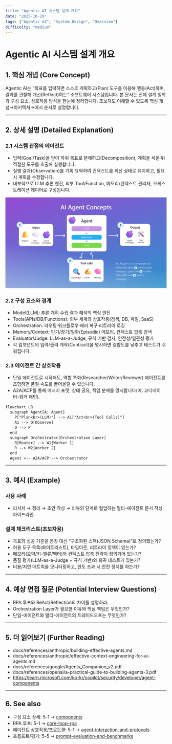 ```yaml
---
title: "Agentic AI 시스템 설계 개요"
date: "2025-10-29"
tags: ["Agentic AI", "System Design", "Overview"]
difficulty: "medium"
---
```

# Agentic AI 시스템 설계 개요

## 1. 핵심 개념 (Core Concept)

Agentic AI는 “목표를 입력하면 스스로 계획하고(Plan) 도구를 이용해 행동(Act)하며, 결과를 관찰해 개선(Reflect)하는” 소프트웨어 시스템입니다. 본 문서는 전체 설계 철학과 구성 요소, 상호작용 방식을 한눈에 정리합니다. 초보자도 이해할 수 있도록 핵심 개념→아키텍처→예시 순서로 설명합니다.

---

## 2. 상세 설명 (Detailed Explanation)

### 2.1 시스템 관점의 에이전트

- 입력(Goal/Task)을 받아 하위 목표로 분해하고(Decomposition), 계획을 세운 뒤 적절한 도구를 호출해 실행합니다.
- 실행 결과(Observation)를 기록·요약하여 컨텍스트를 최신 상태로 유지하고, 필요 시 계획을 수정합니다.
- 내부적으로 LLM 추론 엔진, 외부 Tool/Function, 메모리/컨텍스트 관리자, 오케스트레이션 레이어로 구성됩니다.

![AI Agent Concepts](../../images/agent-components-new.png)

### 2.2 구성 요소와 경계

- Model(LLM): 추론·계획 수립·결과 해석의 핵심 엔진
- Tools(APIs/DB/Functions): 외부 세계와 상호작용(검색, DB, 파일, SaaS)
- Orchestration: 라우팅·워크플로우·에러 복구·리트라이·로깅
- Memory/Context: 단기/장기/일화(Episodic) 메모리, 컨텍스트 압축·검색
- Evaluator/Judge: LLM-as-a-Judge, 규칙 기반 검사, 안전성/일관성 평가
- 각 컴포넌트의 입력/출력 계약(Contract)을 명시하면 결합도를 낮추고 테스트가 쉬워집니다.

### 2.3 에이전트 간 상호작용

- 단일 에이전트로 시작해도, 역할 특화(Researcher/Writer/Reviewer) 에이전트를 조합하면 품질·속도를 끌어올릴 수 있습니다.
- A2A/ACP를 통해 메시지 포맷, 상태 공유, 책임 분배를 명시합니다(예: 코디네이터-워커 패턴).

```mermaid
flowchart LR
  subgraph Agent[A: Agent]
    P["Plan<br>(LLM)"] --> A1["Act<br>(Tool Calls)"]
    A1 --> O[Observe]
    O --> P
  end
  subgraph Orchestrator[Orchestration Layer]
    R[Router] --> W1[Worker 1]
    R --> W2[Worker 2]
  end
  Agent <-- A2A/ACP --> Orchestrator
```

---

## 3. 예시 (Example)

### 사용 사례

- 리서치 → 정리 → 초안 작성 → 리뷰의 단계로 협업하는 멀티-에이전트 문서 작성 파이프라인.

### 설계 체크리스트(초보자용)
- 목표와 성공 기준을 문장 대신 “구조화된 스펙(JSON Schema)”로 정의했는가?
- 허용 도구 목록(화이트리스트), 타임아웃, 리트라이 정책이 있는가?
- 메모리(요약/키-밸류/벡터)와 컨텍스트 압축 전략이 정의되어 있는가?
- 품질 평가(LLM-as-a-Judge + 규칙 기반)와 회귀 테스트가 있는가?
- 비용/지연 메트릭을 모니터링하고, 한도 초과 시 안전 정지를 하는가?

---

## 4. 예상 면접 질문 (Potential Interview Questions)

- RPA 루프와 ReAct/Reflection의 차이를 설명하라.
- Orchestration Layer가 필요한 이유와 핵심 책임은 무엇인가?
- 단일-에이전트와 멀티-에이전트의 트레이드오프는 무엇인가?

---

## 5. 더 읽어보기 (Further Reading)

- docs/references/anthropic/building-effective-agents.md
- docs/references/anthropic/effective-context-engineering-for-ai-agents.md
- docs/references/google/Agents_Companion_v2.pdf
- docs/references/openai/a-practical-guide-to-building-agents-3.pdf
- https://learn.microsoft.com/ko-kr/copilot/security/developer/agent-components

---

## 6. See also

- 구성 요소 상세: 5-1 → [components](./components.md)
- RPA 루프: 5-1 → [core-loop-rpa](./core-loop-rpa.md)
- 에이전트 상호작용/프로토콜: 5-1 → [agent-interaction-and-protocols](./agent-interaction-and-protocols.md)
- 프롬프트/평가: 5-5 → [prompt-evaluation-and-benchmarks](../5-5-프롬프트-엔지니어링-and-평가/prompt-evaluation-and-benchmarks.md)

